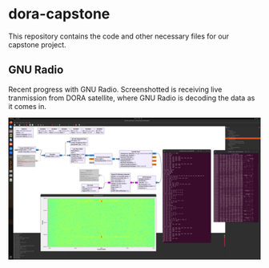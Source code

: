 # dora-capstone

This repository contains the code and other necessary files for our capstone project.

## GNU Radio

Recent progress with GNU Radio. Screenshotted is receiving live tranmission from DORA satellite, where GNU Radio is decoding the data as it comes in.

![Image](gnu-radio/Screenshot%20from%202024-03-13%2014-58-25.png)